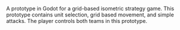 A prototype in Godot for a grid-based isometric strategy game. This prototype contains unit selection, grid based movement, and simple attacks. The player controls both teams in this prototype.
